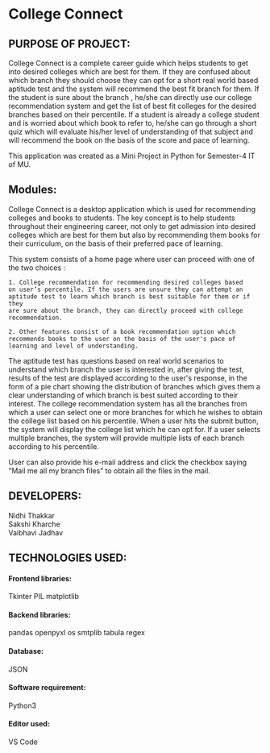 # College Connect

## PURPOSE OF PROJECT:
College Connect is a complete career guide which helps students to
get into desired colleges which are best for them. If they are confused
about which branch they should choose they can opt for a short real
world based aptitude test and the system will recommend the best fit
branch for them. If the student is sure about the branch , he/she can
directly use our college recommendation system and get the list of
best fit colleges for the desired branches based on their percentile. If a
student is already a college student and is worried about which book
to refer to, he/she can go through a short quiz which will evaluate
his/her level of understanding of that subject and will recommend the
book on the basis of the score and pace of learning.

This application was created as a Mini Project in Python for Semester-4 IT of MU.

## Modules:
College Connect is a desktop application which is used for
recommending colleges and books to students. The key concept is to
help students throughout their engineering career, not only to get
admission into desired colleges which are best for them but also by
recommending them books for their curriculum, on the basis of their
preferred pace of learning.<br> 

This system consists of a home page
where user can proceed with one of the two choices : 

    1. College recommendation for recommending desired colleges based
    on user’s percentile. If the users are unsure they can attempt an
    aptitude test to learn which branch is best suitable for them or if they
    are sure about the branch, they can directly proceed with college
    recommendation.

    2. Other features consist of a book recommendation option which
    recommends books to the user on the basis of the user's pace of
    learning and level of understanding.

The aptitude test has questions based on real world scenarios to
understand which branch the user is interested in, after giving the
test, results of the test are displayed according to the user's response,
in the form of a pie chart showing the distribution of branches which
gives them a clear understanding of which branch is best suited
according to their interest.
The college recommendation system has all the branches from which
a user can select one or more branches for which he wishes to obtain
the college list based on his percentile.
When a user hits the submit button, the system will display the
college list which he can opt for. If a user selects multiple branches,
the system will provide multiple lists of each branch according to his
percentile.

User can also provide his e-mail address and click the checkbox
saying “Mail me all my branch files” to obtain all the files in the mail.

## DEVELOPERS:

Nidhi Thakkar <br>
Sakshi Kharche <br>
Vaibhavi Jadhav

## TECHNOLOGIES USED:

#### Frontend libraries:
Tkinter
PIL
matplotlib

#### Backend libraries:
pandas
openpyxl
os
smtplib
tabula
regex

#### Database:
JSON

#### Software requirement:
Python3

#### Editor used:
VS Code

